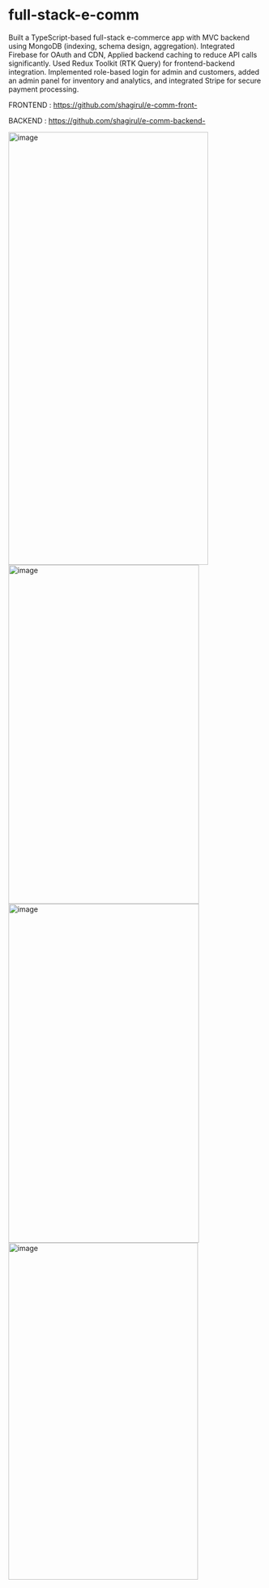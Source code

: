 # full-stack-e-comm
 Built a TypeScript-based full-stack e-commerce app with MVC backend using MongoDB (indexing, schema design, aggregation). Integrated Firebase for OAuth and CDN, Applied backend caching to reduce API calls significantly. Used Redux Toolkit (RTK Query) for frontend-backend integration. Implemented role-based login for admin and customers,  added an admin panel for inventory and analytics, and integrated Stripe for secure payment processing.

FRONTEND : https://github.com/shagirul/e-comm-front-

BACKEND : https://github.com/shagirul/e-comm-backend-

<img width="394" height="853" alt="image" src="https://github.com/user-attachments/assets/5d2ee017-2901-4331-bc5e-14b342dd0282" />
<img width="376" height="668" alt="image" src="https://github.com/user-attachments/assets/e9e93cc3-fc2a-461b-a832-d13fe7a5240b" />
<img width="376" height="668" alt="image" src="https://github.com/user-attachments/assets/be00fba7-ffe0-468c-a304-515848a45503" />
<img width="374" height="664" alt="image" src="https://github.com/user-attachments/assets/739569dd-fcbd-4bd6-9403-48fae2c7bfe2" />




